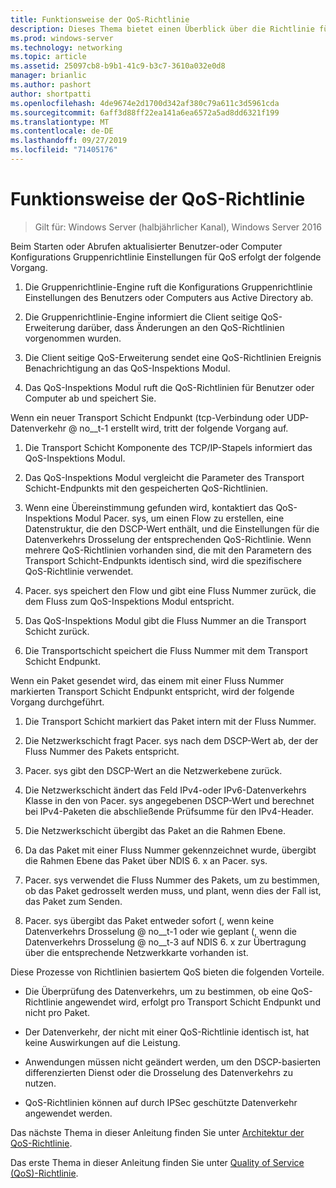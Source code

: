 ```yaml
---
title: Funktionsweise der QoS-Richtlinie
description: Dieses Thema bietet einen Überblick über die Richtlinie für Quality of Service (QoS), mit der Sie Gruppenrichtlinie die Bandbreite von Netzwerk Datenverkehr für bestimmte Anwendungen und Dienste in Windows Server 2016 priorisieren können.
ms.prod: windows-server
ms.technology: networking
ms.topic: article
ms.assetid: 25097cb8-b9b1-41c9-b3c7-3610a032e0d8
manager: brianlic
ms.author: pashort
author: shortpatti
ms.openlocfilehash: 4de9674e2d1700d342af380c79a611c3d5961cda
ms.sourcegitcommit: 6aff3d88ff22ea141a6ea6572a5ad8dd6321f199
ms.translationtype: MT
ms.contentlocale: de-DE
ms.lasthandoff: 09/27/2019
ms.locfileid: "71405176"
---
```

# <a name="how-qos-policy-works"></a>Funktionsweise der QoS-Richtlinie

>Gilt für: Windows Server (halbjährlicher Kanal), Windows Server 2016

Beim Starten oder Abrufen aktualisierter Benutzer-oder Computer Konfigurations Gruppenrichtlinie Einstellungen für QoS erfolgt der folgende Vorgang.

1. Die Gruppenrichtlinie-Engine ruft die Konfigurations Gruppenrichtlinie Einstellungen des Benutzers oder Computers aus Active Directory ab.

2. Die Gruppenrichtlinie-Engine informiert die Client seitige QoS-Erweiterung darüber, dass Änderungen an den QoS-Richtlinien vorgenommen wurden.

3. Die Client seitige QoS-Erweiterung sendet eine QoS-Richtlinien Ereignis Benachrichtigung an das QoS-Inspektions Modul.

4. Das QoS-Inspektions Modul ruft die QoS-Richtlinien für Benutzer oder Computer ab und speichert Sie.

Wenn ein neuer Transport Schicht Endpunkt \(tcp-Verbindung oder UDP-Datenverkehr @ no__t-1 erstellt wird, tritt der folgende Vorgang auf.

1. Die Transport Schicht Komponente des TCP/IP-Stapels informiert das QoS-Inspektions Modul.

2. Das QoS-Inspektions Modul vergleicht die Parameter des Transport Schicht-Endpunkts mit den gespeicherten QoS-Richtlinien.

3. Wenn eine Übereinstimmung gefunden wird, kontaktiert das QoS-Inspektions Modul Pacer. sys, um einen Flow zu erstellen, eine Datenstruktur, die den DSCP-Wert enthält, und die Einstellungen für die Datenverkehrs Drosselung der entsprechenden QoS-Richtlinie. Wenn mehrere QoS-Richtlinien vorhanden sind, die mit den Parametern des Transport Schicht-Endpunkts identisch sind, wird die spezifischere QoS-Richtlinie verwendet.

4. Pacer. sys speichert den Flow und gibt eine Fluss Nummer zurück, die dem Fluss zum QoS-Inspektions Modul entspricht.

5. Das QoS-Inspektions Modul gibt die Fluss Nummer an die Transport Schicht zurück.

6. Die Transportschicht speichert die Fluss Nummer mit dem Transport Schicht Endpunkt.

Wenn ein Paket gesendet wird, das einem mit einer Fluss Nummer markierten Transport Schicht Endpunkt entspricht, wird der folgende Vorgang durchgeführt.

1. Die Transport Schicht markiert das Paket intern mit der Fluss Nummer.

2. Die Netzwerkschicht fragt Pacer. sys nach dem DSCP-Wert ab, der der Fluss Nummer des Pakets entspricht.

3. Pacer. sys gibt den DSCP-Wert an die Netzwerkebene zurück.

4. Die Netzwerkschicht ändert das Feld IPv4-oder IPv6-Datenverkehrs Klasse in den von Pacer. sys angegebenen DSCP-Wert und berechnet bei IPv4-Paketen die abschließende Prüfsumme für den IPv4-Header.

5. Die Netzwerkschicht übergibt das Paket an die Rahmen Ebene.

6. Da das Paket mit einer Fluss Nummer gekennzeichnet wurde, übergibt die Rahmen Ebene das Paket über NDIS 6. x an Pacer. sys.

7. Pacer. sys verwendet die Fluss Nummer des Pakets, um zu bestimmen, ob das Paket gedrosselt werden muss, und plant, wenn dies der Fall ist, das Paket zum Senden.

8. Pacer. sys übergibt das Paket entweder sofort \(, wenn keine Datenverkehrs Drosselung @ no__t-1 oder wie geplant \(, wenn die Datenverkehrs Drosselung @ no__t-3 auf NDIS 6. x zur Übertragung über die entsprechende Netzwerkkarte vorhanden ist.

Diese Prozesse von Richtlinien basiertem QoS bieten die folgenden Vorteile.

- Die Überprüfung des Datenverkehrs, um zu bestimmen, ob eine QoS-Richtlinie angewendet wird, erfolgt pro Transport Schicht Endpunkt und nicht pro Paket.

- Der Datenverkehr, der nicht mit einer QoS-Richtlinie identisch ist, hat keine Auswirkungen auf die Leistung.

- Anwendungen müssen nicht geändert werden, um den DSCP-basierten differenzierten Dienst oder die Drosselung des Datenverkehrs zu nutzen.

- QoS-Richtlinien können auf durch IPSec geschützte Datenverkehr angewendet werden.

Das nächste Thema in dieser Anleitung finden Sie unter [Architektur der QoS-Richtlinie](qos-policy-architecture.md).

Das erste Thema in dieser Anleitung finden Sie unter [Quality of Service (QoS)-Richtlinie](qos-policy-top.md).
